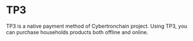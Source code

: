 # TP3
TP3 is a native payment method of Cybertronchain project. Using TP3, you can purchase households products both offline and online.
